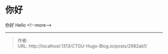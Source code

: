 # 你好

你好
Hello
&lt;!--more--&gt;

---

> 作者:   
> URL: http://localhost:1313/CTGU-Hugo-Blog.io/posts/2982ab1/  

